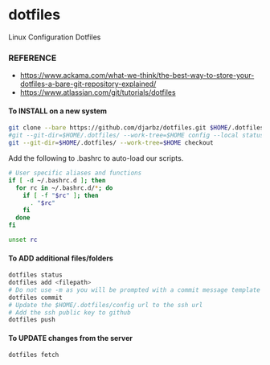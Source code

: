 # dotfiles
Linux Configuration Dotfiles

### REFERENCE
* https://www.ackama.com/what-we-think/the-best-way-to-store-your-dotfiles-a-bare-git-repository-explained/
* https://www.atlassian.com/git/tutorials/dotfiles

#### To INSTALL on a new system
```bash
git clone --bare https://github.com/djarbz/dotfiles.git $HOME/.dotfiles
#git --git-dir=$HOME/.dotfiles/ --work-tree=$HOME config --local status.showUntrackedFiles no
git --git-dir=$HOME/.dotfiles/ --work-tree=$HOME checkout
```
Add the following to .bashrc to auto-load our scripts.
```bash
# User specific aliases and functions
if [ -d ~/.bashrc.d ]; then
  for rc in ~/.bashrc.d/*; do
    if [ -f "$rc" ]; then
      . "$rc"
    fi
  done
fi

unset rc
```

#### To ADD additional files/folders
```bash
dotfiles status
dotfiles add <filepath>
# Do not use -m as you will be prompted with a commit message template
dotfiles commit
# Update the $HOME/.dotfiles/config url to the ssh url
# Add the ssh public key to github
dotfiles push
```

#### To UPDATE changes from the server
```bash
dotfiles fetch
```